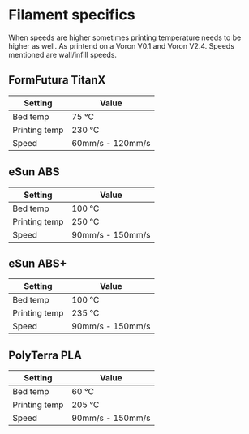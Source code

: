 # Filament specifics

When speeds are higher sometimes printing temperature needs to be higher as well.
As printend on a Voron V0.1 and Voron V2.4.
Speeds mentioned are wall/infill speeds.

## FormFutura TitanX

| Setting | Value |
|--|--|
| Bed temp | 75 &#8451; |
| Printing temp | 230 &#8451; |
| Speed | 60mm/s - 120mm/s |

## eSun ABS

| Setting | Value |
|--|--|
| Bed temp | 100 &#8451; |
| Printing temp | 250 &#8451; |
| Speed | 90mm/s - 150mm/s |

## eSun ABS+
| Setting | Value |
|--|--|
| Bed temp | 100 &#8451; |
| Printing temp | 235 &#8451; |
| Speed | 90mm/s - 150mm/s |

## PolyTerra PLA
| Setting | Value |
|--|--|
| Bed temp | 60 &#8451; |
| Printing temp | 205 &#8451; |
| Speed | 90mm/s - 150mm/s |